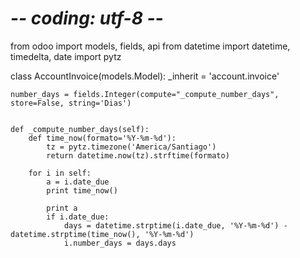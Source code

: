 # -*- coding: utf-8 -*-

from odoo import models, fields, api
from datetime import datetime, timedelta, date
import pytz

class AccountInvoice(models.Model):
    _inherit = 'account.invoice'
    
    number_days = fields.Integer(compute="_compute_number_days", store=False, string='Dias')

     
    def _compute_number_days(self):
        def time_now(formato='%Y-%m-%d'):
            tz = pytz.timezone('America/Santiago')
            return datetime.now(tz).strftime(formato)

        for i in self:
            a = i.date_due
            print time_now()

            print a
            if i.date_due:
                days = datetime.strptime(i.date_due, '%Y-%m-%d') - datetime.strptime(time_now(), '%Y-%m-%d')
                i.number_days = days.days
